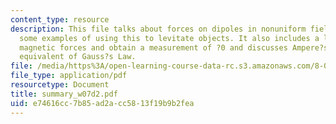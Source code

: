 ```yaml
---
content_type: resource
description: This file talks about forces on dipoles in nonuniform fields, and show
  some examples of using this to levitate objects. It also includes a lab to measure
  magnetic forces and obtain a measurement of ?0 and discusses Ampere?s Law, the magnetic
  equivalent of Gauss?s Law.
file: /media/https%3A/open-learning-course-data-rc.s3.amazonaws.com/8-02-physics-ii-electricity-and-magnetism-spring-2007/e74616cc7b85ad2acc5813f19b9b2fea_summary_w07d2.pdf
file_type: application/pdf
resourcetype: Document
title: summary_w07d2.pdf
uid: e74616cc-7b85-ad2a-cc58-13f19b9b2fea
---
```

